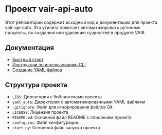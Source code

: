 # Проект vair-api-auto

Этот репозиторий содержит исходный код и документацию для проекта vair-api-auto.
Эта утилита помогает автоматизировать рутинные процессы, по созданию или удалению сущностей
в продукте VAIR.

## Документация

- [Быстрый старт](./DOCS/quick_start.md)
- [Инструкции по использованию CLI](./DOCS/cli_commands.md)
- [Создание YAML файлов](./DOCS/create_yaml.md)

## Структура проекта

- `LIBS`: Директория с библиотеками проекта
- `yaml_auto`: Директория с автоматизированными YAML файлами
- `.gitignore`: Файл для игнорирования файлов Git
- `LICENSE`: Лицензия проекта
- `README.md`: Основной файл README с описанием проекта
- `config.ini`: Файл конфигурации
- `start.py`: Основной файл запуска проекта
